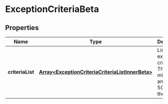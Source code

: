 # ExceptionCriteriaBeta

## Properties

Name | Type | Description | Notes
------------ | ------------- | ------------- | -------------
**criteriaList** | [**Array&lt;ExceptionCriteriaCriteriaListInnerBeta&gt;**](ExceptionCriteriaCriteriaListInnerBeta.md) | List of exception criteria. There is a min of 1 and max of 50 items in the list. | [optional] [default to undefined]

